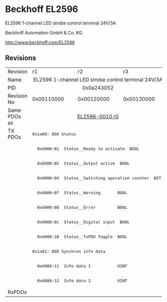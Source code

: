 # Beckhoff EL2596

EL2596 1-channel LED strobe control terminal 24V/3A

Beckhoff Automation GmbH & Co. KG

http://www.beckhoff.com/EL2596

## Revisions
<table>
<tr >
<td>Revision</td>
<td>r1</td>
<td>r2</td>
<td>r3</td>
</tr>
<tr >
<td>Name</td>
<td colspan=3 align="center">EL2596 1-channel LED strobe control terminal 24V/3A</td>
</tr>
<tr >
<td>PID</td>
<td colspan=3 align="center">0x0a243052</td>
</tr>
<tr >
<td>Revision No</td>
<td>0x00110000</td>
<td>0x00120000</td>
<td>0x00130000</td>
</tr>
<tr >
<td>Same PDOs as</td>
<td colspan=3 align="center"><a href="EL2596-0010">EL2596-0010 r0</a></td>
</tr>
<tr class="txpdo pdosection">
<td rowspan=11 valign=top>TX PDOs</td>
<td colspan=3 align="left"><pre>0x1a00: DOX Status</pre></td>
<td></td>
</tr>
<tr class="txpdo">
<td colspan=3 align="left"><pre>  0x6000:01  Status__Ready to activate  BOOL</pre></td>
</tr>
<tr class="txpdo">
<td colspan=3 align="left"><pre>  0x6000:02  Status__Output active  BOOL</pre></td>
</tr>
<tr class="txpdo">
<td colspan=3 align="left"><pre>  0x6000:04  Status__Switching operation counter  BIT3</pre></td>
</tr>
<tr class="txpdo">
<td colspan=3 align="left"><pre>  0x6000:07  Status__Warning       BOOL</pre></td>
</tr>
<tr class="txpdo">
<td colspan=3 align="left"><pre>  0x6000:08  Status__Error         BOOL</pre></td>
</tr>
<tr class="txpdo">
<td colspan=3 align="left"><pre>  0x6000:0c  Status__Digital input  BOOL</pre></td>
</tr>
<tr class="txpdo">
<td colspan=3 align="left"><pre>  0x6000:10  Status__TxPDO Toggle  BOOL</pre></td>
</tr>
<tr class="txpdo pdosection">
<td colspan=3 align="left"><pre>0x1a01: DOX Synchron info data</pre></td>
</tr>
<tr class="txpdo">
<td colspan=3 align="left"><pre>  0x6000:11  Info data 1           UINT</pre></td>
</tr>
<tr class="txpdo">
<td colspan=3 align="left"><pre>  0x6000:12  Info data 2           UINT</pre></td>
</tr>
<tr >
<td>RxPDOs</td>
<td colspan=3 align="left"></td>
</tr>
</table>
